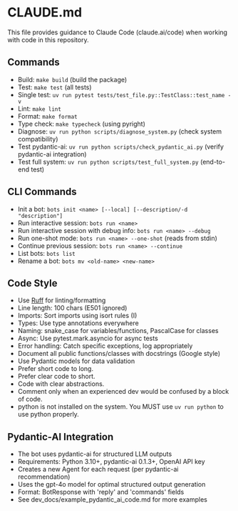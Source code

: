 # CLAUDE.md

This file provides guidance to Claude Code (claude.ai/code) when working with code in this repository.

## Commands

- Build: `make build` (build the package)
- Test: `make test` (all tests)
- Single test: `uv run pytest tests/test_file.py::TestClass::test_name -v`
- Lint: `make lint`
- Format: `make format`
- Type check: `make typecheck` (using pyright)
- Diagnose: `uv run python scripts/diagnose_system.py` (check system compatibility)
- Test pydantic-ai: `uv run python scripts/check_pydantic_ai.py` (verify pydantic-ai integration)
- Test full system: `uv run python scripts/test_full_system.py` (end-to-end test)

## CLI Commands

- Init a bot: `bots init <name> [--local] [--description/-d "description"]`
- Run interactive session: `bots run <name>`
- Run interactive session with debug info: `bots run <name> --debug`
- Run one-shot mode: `bots run <name> --one-shot` (reads from stdin)
- Continue previous session: `bots run <name> --continue`
- List bots: `bots list`
- Rename a bot: `bots mv <old-name> <new-name>`

## Code Style

- Use [Ruff](https://docs.astral.sh/ruff/) for linting/formatting
- Line length: 100 chars (E501 ignored)
- Imports: Sort imports using isort rules (I)
- Types: Use type annotations everywhere
- Naming: snake_case for variables/functions, PascalCase for classes
- Async: Use pytest.mark.asyncio for async tests
- Error handling: Catch specific exceptions, log appropriately
- Document all public functions/classes with docstrings (Google style)
- Use Pydantic models for data validation
- Prefer short code to long.
- Prefer clear code to short.
- Code with clear abstractions.
- Comment only when an experienced dev would be confused by a block of code.
- python is not installed on the system. You MUST use `uv run python` to use python properly.

## Pydantic-AI Integration

- The bot uses pydantic-ai for structured LLM outputs
- Requirements: Python 3.10+, pydantic-ai 0.1.3+, OpenAI API key
- Creates a new Agent for each request (per pydantic-ai recommendation)
- Uses the gpt-4o model for optimal structured output generation
- Format: BotResponse with 'reply' and 'commands' fields
- See dev_docs/example_pydantic_ai_code.md for more examples
